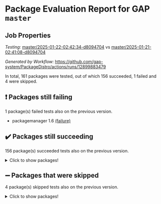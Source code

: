 # Package Evaluation Report for GAP `master`

## Job Properties

*Testing:* [master/2025-01-22-02:42:34-d8094704](https://github.com/gap-system/PackageDistro/blob/data/reports/master/2025-01-22-02:42:34-d8094704) vs [master/2025-01-21-02:41:08-d8094704](https://github.com/gap-system/PackageDistro/blob/data/reports/master/2025-01-21-02:41:08-d8094704)

*Generated by Workflow:* https://github.com/gap-system/PackageDistro/actions/runs/12899883479

In total, 161 packages were tested, out of which 156 succeeded, 1 failed and 4 were skipped.

## :exclamation: Packages still failing

1 package(s) failed tests also on the previous version.
- packagemanager 1.6 [(failure)](https://github.com/gap-system/PackageDistro/actions/runs/12899883479/job/35969694997)

## :heavy_check_mark: Packages still succeeding

156 package(s) succeeded tests also on the previous version.
<details><summary>Click to show packages!</summary>

- 4ti2interface 2024.11-01 [(success)](https://github.com/gap-system/PackageDistro/actions/runs/12899883479/job/35969667827)
- ace 5.6.2 [(success)](https://github.com/gap-system/PackageDistro/actions/runs/12899883479/job/35969672536)
- aclib 1.3.2 [(success)](https://github.com/gap-system/PackageDistro/actions/runs/12899883479/job/35969673267)
- agt 0.3.1 [(success)](https://github.com/gap-system/PackageDistro/actions/runs/12899883479/job/35969673882)
- alnuth 3.2.1 [(success)](https://github.com/gap-system/PackageDistro/actions/runs/12899883479/job/35969674272)
- anupq 3.3.1 [(success)](https://github.com/gap-system/PackageDistro/actions/runs/12899883479/job/35969674593)
- atlasrep 2.1.9 [(success)](https://github.com/gap-system/PackageDistro/actions/runs/12899883479/job/35969676249)
- autodoc 2023.06.19 [(success)](https://github.com/gap-system/PackageDistro/actions/runs/12899883479/job/35969677745)
- automata 1.16 [(success)](https://github.com/gap-system/PackageDistro/actions/runs/12899883479/job/35969677936)
- automgrp 1.3.3 [(success)](https://github.com/gap-system/PackageDistro/actions/runs/12899883479/job/35969678151)
- autpgrp 1.11 [(success)](https://github.com/gap-system/PackageDistro/actions/runs/12899883479/job/35969678331)
- cap 2025.01-01 [(success)](https://github.com/gap-system/PackageDistro/actions/runs/12899883479/job/35969678518)
- caratinterface 2.3.7 [(success)](https://github.com/gap-system/PackageDistro/actions/runs/12899883479/job/35969678711)
- cddinterface 2024.09.02 [(success)](https://github.com/gap-system/PackageDistro/actions/runs/12899883479/job/35969678936)
- circle 1.6.6 [(success)](https://github.com/gap-system/PackageDistro/actions/runs/12899883479/job/35969679123)
- classicpres 1.22 [(success)](https://github.com/gap-system/PackageDistro/actions/runs/12899883479/job/35969679383)
- cohomolo 1.6.11 [(success)](https://github.com/gap-system/PackageDistro/actions/runs/12899883479/job/35969679573)
- congruence 1.2.7 [(success)](https://github.com/gap-system/PackageDistro/actions/runs/12899883479/job/35969679791)
- corefreesub 0.6 [(success)](https://github.com/gap-system/PackageDistro/actions/runs/12899883479/job/35969679998)
- corelg 1.57 [(success)](https://github.com/gap-system/PackageDistro/actions/runs/12899883479/job/35969680192)
- crime 1.6 [(success)](https://github.com/gap-system/PackageDistro/actions/runs/12899883479/job/35969680341)
- crisp 1.4.6 [(success)](https://github.com/gap-system/PackageDistro/actions/runs/12899883479/job/35969680560)
- crypting 0.10.5 [(success)](https://github.com/gap-system/PackageDistro/actions/runs/12899883479/job/35969680698)
- cryst 4.1.27 [(success)](https://github.com/gap-system/PackageDistro/actions/runs/12899883479/job/35969680884)
- crystcat 1.1.10 [(success)](https://github.com/gap-system/PackageDistro/actions/runs/12899883479/job/35969681101)
- ctbllib 1.3.9 [(success)](https://github.com/gap-system/PackageDistro/actions/runs/12899883479/job/35969681285)
- cubefree 1.20 [(success)](https://github.com/gap-system/PackageDistro/actions/runs/12899883479/job/35969681481)
- curlinterface 2.4.0 [(success)](https://github.com/gap-system/PackageDistro/actions/runs/12899883479/job/35969681646)
- cvec 2.8.3 [(success)](https://github.com/gap-system/PackageDistro/actions/runs/12899883479/job/35969681827)
- datastructures 0.3.1 [(success)](https://github.com/gap-system/PackageDistro/actions/runs/12899883479/job/35969682029)
- deepthought 1.0.8 [(success)](https://github.com/gap-system/PackageDistro/actions/runs/12899883479/job/35969682214)
- design 1.8.2 [(success)](https://github.com/gap-system/PackageDistro/actions/runs/12899883479/job/35969682356)
- difsets 2.3.1 [(success)](https://github.com/gap-system/PackageDistro/actions/runs/12899883479/job/35969682544)
- digraphs 1.9.0 [(success)](https://github.com/gap-system/PackageDistro/actions/runs/12899883479/job/35969682717)
- edim 1.3.8 [(success)](https://github.com/gap-system/PackageDistro/actions/runs/12899883479/job/35969682944)
- example 4.4.0 [(success)](https://github.com/gap-system/PackageDistro/actions/runs/12899883479/job/35969683126)
- examplesforhomalg 2023.10-01 [(success)](https://github.com/gap-system/PackageDistro/actions/runs/12899883479/job/35969683311)
- factint 1.6.3 [(success)](https://github.com/gap-system/PackageDistro/actions/runs/12899883479/job/35969683501)
- ferret 1.0.14 [(success)](https://github.com/gap-system/PackageDistro/actions/runs/12899883479/job/35969683667)
- fga 1.5.0 [(success)](https://github.com/gap-system/PackageDistro/actions/runs/12899883479/job/35969683819)
- fining 1.5.6 [(success)](https://github.com/gap-system/PackageDistro/actions/runs/12899883479/job/35969683997)
- float 1.0.5 [(success)](https://github.com/gap-system/PackageDistro/actions/runs/12899883479/job/35969684161)
- format 1.4.4 [(success)](https://github.com/gap-system/PackageDistro/actions/runs/12899883479/job/35969684312)
- forms 1.2.12 [(success)](https://github.com/gap-system/PackageDistro/actions/runs/12899883479/job/35969684499)
- fplsa 1.2.6 [(success)](https://github.com/gap-system/PackageDistro/actions/runs/12899883479/job/35969684646)
- fr 2.4.13 [(success)](https://github.com/gap-system/PackageDistro/actions/runs/12899883479/job/35969684819)
- francy 2.0.3 [(success)](https://github.com/gap-system/PackageDistro/actions/runs/12899883479/job/35969684951)
- fwtree 1.3 [(success)](https://github.com/gap-system/PackageDistro/actions/runs/12899883479/job/35969685092)
- gapdoc 1.6.7 [(success)](https://github.com/gap-system/PackageDistro/actions/runs/12899883479/job/35969685292)
- gauss 2024.11-01 [(success)](https://github.com/gap-system/PackageDistro/actions/runs/12899883479/job/35969685468)
- gaussforhomalg 2024.08-01 [(success)](https://github.com/gap-system/PackageDistro/actions/runs/12899883479/job/35969685614)
- gbnp 1.1.0 [(success)](https://github.com/gap-system/PackageDistro/actions/runs/12899883479/job/35969685758)
- generalizedmorphismsforcap 2024.09-03 [(success)](https://github.com/gap-system/PackageDistro/actions/runs/12899883479/job/35969685886)
- genss 1.6.9 [(success)](https://github.com/gap-system/PackageDistro/actions/runs/12899883479/job/35969686038)
- gradedmodules 2024.12-01 [(success)](https://github.com/gap-system/PackageDistro/actions/runs/12899883479/job/35969686144)
- gradedringforhomalg 2024.07-01 [(success)](https://github.com/gap-system/PackageDistro/actions/runs/12899883479/job/35969686277)
- grape 4.9.2 [(success)](https://github.com/gap-system/PackageDistro/actions/runs/12899883479/job/35969686514)
- groupoids 1.76 [(success)](https://github.com/gap-system/PackageDistro/actions/runs/12899883479/job/35969686689)
- grpconst 2.6.5 [(success)](https://github.com/gap-system/PackageDistro/actions/runs/12899883479/job/35969686885)
- guarana 0.96.3 [(success)](https://github.com/gap-system/PackageDistro/actions/runs/12899883479/job/35969687067)
- guava 3.19 [(success)](https://github.com/gap-system/PackageDistro/actions/runs/12899883479/job/35969687214)
- hap 1.66 [(success)](https://github.com/gap-system/PackageDistro/actions/runs/12899883479/job/35969687337)
- hapcryst 0.1.15 [(success)](https://github.com/gap-system/PackageDistro/actions/runs/12899883479/job/35969687558)
- hecke 1.5.4 [(success)](https://github.com/gap-system/PackageDistro/actions/runs/12899883479/job/35969687747)
- help 4.0 [(success)](https://github.com/gap-system/PackageDistro/actions/runs/12899883479/job/35969687936)
- homalg 2024.01-01 [(success)](https://github.com/gap-system/PackageDistro/actions/runs/12899883479/job/35969688127)
- homalgtocas 2023.11-01 [(success)](https://github.com/gap-system/PackageDistro/actions/runs/12899883479/job/35969688288)
- idrel 2.48 [(success)](https://github.com/gap-system/PackageDistro/actions/runs/12899883479/job/35969688443)
- images 1.3.3 [(success)](https://github.com/gap-system/PackageDistro/actions/runs/12899883479/job/35969688635)
- intpic 0.4.0 [(success)](https://github.com/gap-system/PackageDistro/actions/runs/12899883479/job/35969688851)
- io 4.9.1 [(success)](https://github.com/gap-system/PackageDistro/actions/runs/12899883479/job/35969689016)
- io_forhomalg 2023.02-04 [(success)](https://github.com/gap-system/PackageDistro/actions/runs/12899883479/job/35969689166)
- irredsol 1.4.4 [(success)](https://github.com/gap-system/PackageDistro/actions/runs/12899883479/job/35969689371)
- json 2.2.2 [(success)](https://github.com/gap-system/PackageDistro/actions/runs/12899883479/job/35969689522)
- jupyterkernel 1.5.1 [(success)](https://github.com/gap-system/PackageDistro/actions/runs/12899883479/job/35969689701)
- jupyterviz 1.5.6 [(success)](https://github.com/gap-system/PackageDistro/actions/runs/12899883479/job/35969689887)
- kan 1.37 [(success)](https://github.com/gap-system/PackageDistro/actions/runs/12899883479/job/35969690034)
- kbmag 1.5.11 [(success)](https://github.com/gap-system/PackageDistro/actions/runs/12899883479/job/35969690205)
- laguna 3.9.7 [(success)](https://github.com/gap-system/PackageDistro/actions/runs/12899883479/job/35969690377)
- liealgdb 2.2.1 [(success)](https://github.com/gap-system/PackageDistro/actions/runs/12899883479/job/35969690544)
- liepring 2.9.1 [(success)](https://github.com/gap-system/PackageDistro/actions/runs/12899883479/job/35969690757)
- liering 2.4.2 [(success)](https://github.com/gap-system/PackageDistro/actions/runs/12899883479/job/35969690955)
- linearalgebraforcap 2024.10-01 [(success)](https://github.com/gap-system/PackageDistro/actions/runs/12899883479/job/35969691087)
- lins 0.9 [(success)](https://github.com/gap-system/PackageDistro/actions/runs/12899883479/job/35969691319)
- localizeringforhomalg 2023.10-01 [(success)](https://github.com/gap-system/PackageDistro/actions/runs/12899883479/job/35969691508)
- loops 3.4.4 [(success)](https://github.com/gap-system/PackageDistro/actions/runs/12899883479/job/35969691682)
- lpres 1.1.1 [(success)](https://github.com/gap-system/PackageDistro/actions/runs/12899883479/job/35969691868)
- majoranaalgebras 1.5.2 [(success)](https://github.com/gap-system/PackageDistro/actions/runs/12899883479/job/35969692053)
- mapclass 1.4.6 [(success)](https://github.com/gap-system/PackageDistro/actions/runs/12899883479/job/35969692224)
- matgrp 0.71 [(success)](https://github.com/gap-system/PackageDistro/actions/runs/12899883479/job/35969692368)
- matricesforhomalg 2024.11-02 [(success)](https://github.com/gap-system/PackageDistro/actions/runs/12899883479/job/35969692639)
- modisom 3.0.0 [(success)](https://github.com/gap-system/PackageDistro/actions/runs/12899883479/job/35969692841)
- modulepresentationsforcap 2024.09-02 [(success)](https://github.com/gap-system/PackageDistro/actions/runs/12899883479/job/35969693086)
- modules 2024.12-01 [(success)](https://github.com/gap-system/PackageDistro/actions/runs/12899883479/job/35969693247)
- monoidalcategories 2025.01-02 [(success)](https://github.com/gap-system/PackageDistro/actions/runs/12899883479/job/35969693400)
- nconvex 2024.12-01 [(success)](https://github.com/gap-system/PackageDistro/actions/runs/12899883479/job/35969693588)
- nilmat 1.4.2 [(success)](https://github.com/gap-system/PackageDistro/actions/runs/12899883479/job/35969693727)
- nock 1.5 [(success)](https://github.com/gap-system/PackageDistro/actions/runs/12899883479/job/35969693965)
- normalizinterface 1.3.7 [(success)](https://github.com/gap-system/PackageDistro/actions/runs/12899883479/job/35969694142)
- nq 2.5.11 [(success)](https://github.com/gap-system/PackageDistro/actions/runs/12899883479/job/35969694354)
- numericalsgps 1.4.0 [(success)](https://github.com/gap-system/PackageDistro/actions/runs/12899883479/job/35969694511)
- openmath 11.5.3 [(success)](https://github.com/gap-system/PackageDistro/actions/runs/12899883479/job/35969694673)
- orb 4.9.2 [(success)](https://github.com/gap-system/PackageDistro/actions/runs/12899883479/job/35969694857)
- patternclass 2.4.5 [(success)](https://github.com/gap-system/PackageDistro/actions/runs/12899883479/job/35969695124)
- permut 2.0.5 [(success)](https://github.com/gap-system/PackageDistro/actions/runs/12899883479/job/35969695310)
- polenta 1.3.10 [(success)](https://github.com/gap-system/PackageDistro/actions/runs/12899883479/job/35969695491)
- polymaking 0.8.7 [(success)](https://github.com/gap-system/PackageDistro/actions/runs/12899883479/job/35969695647)
- primgrp 3.4.4 [(success)](https://github.com/gap-system/PackageDistro/actions/runs/12899883479/job/35969695849)
- profiling 2.6.0 [(success)](https://github.com/gap-system/PackageDistro/actions/runs/12899883479/job/35969696007)
- qdistrnd 0.9.5 [(success)](https://github.com/gap-system/PackageDistro/actions/runs/12899883479/job/35969696181)
- qpa 1.35 [(success)](https://github.com/gap-system/PackageDistro/actions/runs/12899883479/job/35969696362)
- quagroup 1.8.4 [(success)](https://github.com/gap-system/PackageDistro/actions/runs/12899883479/job/35969696604)
- radiroot 2.9 [(success)](https://github.com/gap-system/PackageDistro/actions/runs/12899883479/job/35969696753)
- rcwa 4.7.1 [(success)](https://github.com/gap-system/PackageDistro/actions/runs/12899883479/job/35969696943)
- rds 1.8 [(success)](https://github.com/gap-system/PackageDistro/actions/runs/12899883479/job/35969697110)
- recog 1.4.3 [(success)](https://github.com/gap-system/PackageDistro/actions/runs/12899883479/job/35969697286)
- repndecomp 1.3.0 [(success)](https://github.com/gap-system/PackageDistro/actions/runs/12899883479/job/35969697430)
- repsn 3.1.2 [(success)](https://github.com/gap-system/PackageDistro/actions/runs/12899883479/job/35969697591)
- resclasses 4.7.3 [(success)](https://github.com/gap-system/PackageDistro/actions/runs/12899883479/job/35969697761)
- ringsforhomalg 2024.11-02 [(success)](https://github.com/gap-system/PackageDistro/actions/runs/12899883479/job/35969697951)
- sco 2023.08-01 [(success)](https://github.com/gap-system/PackageDistro/actions/runs/12899883479/job/35969698116)
- scscp 2.4.3 [(success)](https://github.com/gap-system/PackageDistro/actions/runs/12899883479/job/35969698264)
- semigroups 5.4.0 [(success)](https://github.com/gap-system/PackageDistro/actions/runs/12899883479/job/35969698450)
- sglppow 2.4 [(success)](https://github.com/gap-system/PackageDistro/actions/runs/12899883479/job/35969698639)
- sgpviz 0.999.6 [(success)](https://github.com/gap-system/PackageDistro/actions/runs/12899883479/job/35969698819)
- simpcomp 2.1.14 [(success)](https://github.com/gap-system/PackageDistro/actions/runs/12899883479/job/35969698985)
- singular 2024.06.03 [(success)](https://github.com/gap-system/PackageDistro/actions/runs/12899883479/job/35969699139)
- sl2reps 1.1 [(success)](https://github.com/gap-system/PackageDistro/actions/runs/12899883479/job/35969699334)
- sla 1.6.2 [(success)](https://github.com/gap-system/PackageDistro/actions/runs/12899883479/job/35969699475)
- smallantimagmas 0.3.0 [(success)](https://github.com/gap-system/PackageDistro/actions/runs/12899883479/job/35969699770)
- smallgrp 1.5.4 [(success)](https://github.com/gap-system/PackageDistro/actions/runs/12899883479/job/35969700086)
- smallsemi 0.7.1 [(success)](https://github.com/gap-system/PackageDistro/actions/runs/12899883479/job/35969700499)
- sonata 2.9.6 [(success)](https://github.com/gap-system/PackageDistro/actions/runs/12899883479/job/35969700665)
- sophus 1.27 [(success)](https://github.com/gap-system/PackageDistro/actions/runs/12899883479/job/35969700912)
- sotgrps 1.3 [(success)](https://github.com/gap-system/PackageDistro/actions/runs/12899883479/job/35969701085)
- spinsym 1.5.2 [(success)](https://github.com/gap-system/PackageDistro/actions/runs/12899883479/job/35969701283)
- standardff 1.0 [(success)](https://github.com/gap-system/PackageDistro/actions/runs/12899883479/job/35969701443)
- symbcompcc 1.3.2 [(success)](https://github.com/gap-system/PackageDistro/actions/runs/12899883479/job/35969701613)
- thelma 1.3 [(success)](https://github.com/gap-system/PackageDistro/actions/runs/12899883479/job/35969701802)
- tomlib 1.2.11 [(success)](https://github.com/gap-system/PackageDistro/actions/runs/12899883479/job/35969701987)
- toolsforhomalg 2024.09-01 [(success)](https://github.com/gap-system/PackageDistro/actions/runs/12899883479/job/35969702130)
- toric 1.9.6 [(success)](https://github.com/gap-system/PackageDistro/actions/runs/12899883479/job/35969702275)
- transgrp 3.6.5 [(success)](https://github.com/gap-system/PackageDistro/actions/runs/12899883479/job/35969702403)
- typeset 1.2.2 [(success)](https://github.com/gap-system/PackageDistro/actions/runs/12899883479/job/35969702573)
- ugaly 4.1.3 [(success)](https://github.com/gap-system/PackageDistro/actions/runs/12899883479/job/35969702727)
- unipot 1.6 [(success)](https://github.com/gap-system/PackageDistro/actions/runs/12899883479/job/35969702848)
- unitlib 4.2.0 [(success)](https://github.com/gap-system/PackageDistro/actions/runs/12899883479/job/35969702983)
- utils 0.85 [(success)](https://github.com/gap-system/PackageDistro/actions/runs/12899883479/job/35969703122)
- uuid 0.7 [(success)](https://github.com/gap-system/PackageDistro/actions/runs/12899883479/job/35969703265)
- walrus 0.9991 [(success)](https://github.com/gap-system/PackageDistro/actions/runs/12899883479/job/35969703442)
- wedderga 4.10.5 [(success)](https://github.com/gap-system/PackageDistro/actions/runs/12899883479/job/35969703563)
- wpe 0.8 [(success)](https://github.com/gap-system/PackageDistro/actions/runs/12899883479/job/35969703725)
- xmod 2.92 [(success)](https://github.com/gap-system/PackageDistro/actions/runs/12899883479/job/35969703849)
- xmodalg 1.23 [(success)](https://github.com/gap-system/PackageDistro/actions/runs/12899883479/job/35969703977)
- yangbaxter 0.10.6 [(success)](https://github.com/gap-system/PackageDistro/actions/runs/12899883479/job/35969704150)
- zeromqinterface 0.16 [(success)](https://github.com/gap-system/PackageDistro/actions/runs/12899883479/job/35969704285)
</details>

## :heavy_minus_sign: Packages that were skipped

4 package(s) skipped tests also on the previous version.
<details><summary>Click to show packages!</summary>

- browse 1.8.21 [(skipped)](https://github.com/gap-system/PackageDistro/actions/runs/12899883479/job/35969377304)
- itc 1.5.1 [(skipped)](https://github.com/gap-system/PackageDistro/actions/runs/12899883479/job/35969377304)
- polycyclic 2.16 [(skipped)](https://github.com/gap-system/PackageDistro/actions/runs/12899883479/job/35969377304)
- xgap 4.32 [(skipped)](https://github.com/gap-system/PackageDistro/actions/runs/12899883479/job/35969377304)
</details>

